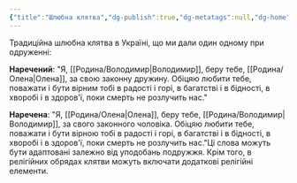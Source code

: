 ```yaml
---
{"title":"Шлюбна клятва","dg-publish":true,"dg-metatags":null,"dg-home":null,"permalink":"/dodatki/shlyubna-klyatva/","dgPassFrontmatter":true,"noteIcon":""}
---
```


Традиційна шлюбна клятва в Україні, що ми дали один одному при одруженні:

**Наречений**: "Я, [[Родина/Володимир\|Володимир]], беру тебе, [[Родина/Олена\|Олена]], за свою законну дружину. Обіцяю любити тебе, поважати і бути вірним тобі в радості і горі, в багатстві і в бідності, в хворобі і в здоров'ї, поки смерть не розлучить нас."

**Наречена**: "Я, [[Родина/Олена\|Олена]], беру тебе, [[Родина/Володимир\|Володимир]], за свого законного чоловіка. Обіцяю любити тебе, поважати і бути вірною тобі в радості і горі, в багатстві і в бідності, в хворобі і в здоров'ї, поки смерть не розлучить нас."Ці слова можуть бути адаптовані залежно від уподобань подружжя. Крім того, в релігійних обрядах клятви можуть включати додаткові релігійні елементи.